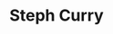 ---
pid: fs22
title: Steph Curry
location_transcription: rithge nesto my hows
coordinates: "[-75.150378952955, 39.955691467379]"
zipcode: 
gen_neighborhood: 
neighborhood: 
outside_phl: 
age: 
age_range: 
instagram: 
image_file_name: fs_22.jpg
proposal_transcription: Three men playing basketball
topic: Person,Sports
topic_summary: 0, 0
type: Other No Form
keywords_other: 
credit: 
image_labels: 
twitter: 
facebook: 
permalink: "/monuments/fs22/"
layout: item-page
---